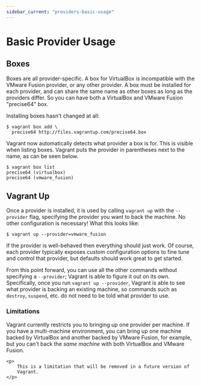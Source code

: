 ```yaml
---
sidebar_current: "providers-basic-usage"
---
```


# Basic Provider Usage

## Boxes

Boxes are all provider-specific. A box for VirtualBox is incompatible with
the VMware Fusion provider, or any other provider. A box must be installed
for each provider, and can share the same name as other boxes as long
as the providers differ. So you can have both a VirtualBox and VMware Fusion
"precise64" box.

Installing boxes hasn't changed at all:

```
$ vagrant box add \
  precise64 http://files.vagrantup.com/precise64.box
```

Vagrant now automatically detects what provider a box is for. This is
visible when listing boxes. Vagrant puts the provider in parentheses next
to the name, as can be seen below.

```
$ vagrant box list
precise64 (virtualbox)
precise64 (vmware_fusion)
```

## Vagrant Up

Once a provider is installed, it is used by calling `vagrant up` with the `--provider` flag,
specifying the provider you want to back the machine. No other configuration
is necessary! What this looks like:

```
$ vagrant up --provider=vmware_fusion
```

If the provider is well-behaved then everything should just work. Of course,
each provider typically exposes custom configuration options to fine tune
and control that provider, but defaults should work great to get started.

From this point forward, you can use all the other commands without
specifying a `--provider`; Vagrant is able to figure it out on its own.
Specifically, once you run `vagrant up --provider`, Vagrant is able to see
what provider is backing an existing machine, so commands such as `destroy`,
`suspend`, etc. do not need to be told what provider to use.

<div class="alert alert-info">
	<h3>Limitations</h3>
	<p>
		Vagrant currently restricts you to bringing up one provider per machine.
		If you have a multi-machine environment, you can bring up one machine
		backed by VirtualBox and another backed by VMware Fusion, for example, but you
		can't back the <em>same machine</em> with both VirtualBox and
		VMware Fusion.
	</p>

	<p>
		This is a limitation that will be removed in a future version of
		Vagrant.
	</p>
</div>

